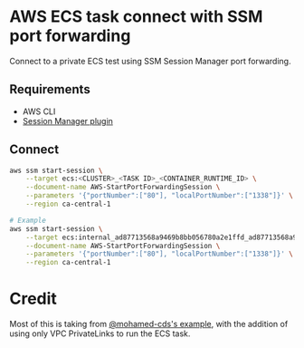 # AWS ECS task connect with SSM port forwarding
Connect to a private ECS test using SSM Session Manager port forwarding.

## Requirements
- AWS CLI
- [Session Manager plugin](https://docs.aws.amazon.com/systems-manager/latest/userguide/session-manager-working-with-install-plugin.html)

## Connect
```sh
aws ssm start-session \
    --target ecs:<CLUSTER>_<TASK ID>_<CONTAINER_RUNTIME_ID> \
    --document-name AWS-StartPortForwardingSession \
    --parameters '{"portNumber":["80"], "localPortNumber":["1338"]}' \
    --region ca-central-1

# Example
aws ssm start-session \
    --target ecs:internal_ad87713568a9469b8bb056780a2e1ffd_ad87713568a9469b8bb056780a2e1ffd-3386804179 \
    --document-name AWS-StartPortForwardingSession \
    --parameters '{"portNumber":["80"], "localPortNumber":["1338"]}' \
    --region ca-central-1
```

# Credit
Most of this is taking from [@mohamed-cds's example](https://github.com/mohamed-cds/terraform_test_infrastructure/tree/main/ssm_private_subnet/terraform), with the addition of using only VPC PrivateLinks to run the ECS task.